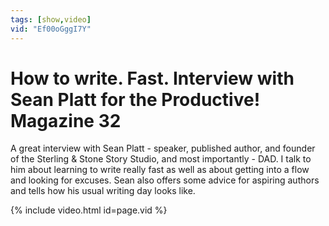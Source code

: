 ```yaml
---
tags: [show,video]
vid: "Ef00oGggI7Y"
---
```


# How to write. Fast. Interview with Sean Platt for the Productive! Magazine 32

A great interview with Sean Platt - speaker, published author, and founder of the Sterling & Stone Story Studio, and most importantly - DAD. I talk to him about learning to write really fast as well as about getting into a flow and looking for excuses. Sean also offers some advice for aspiring authors and tells how his usual writing day looks like.

{% include video.html id=page.vid %}

<!--More-->
